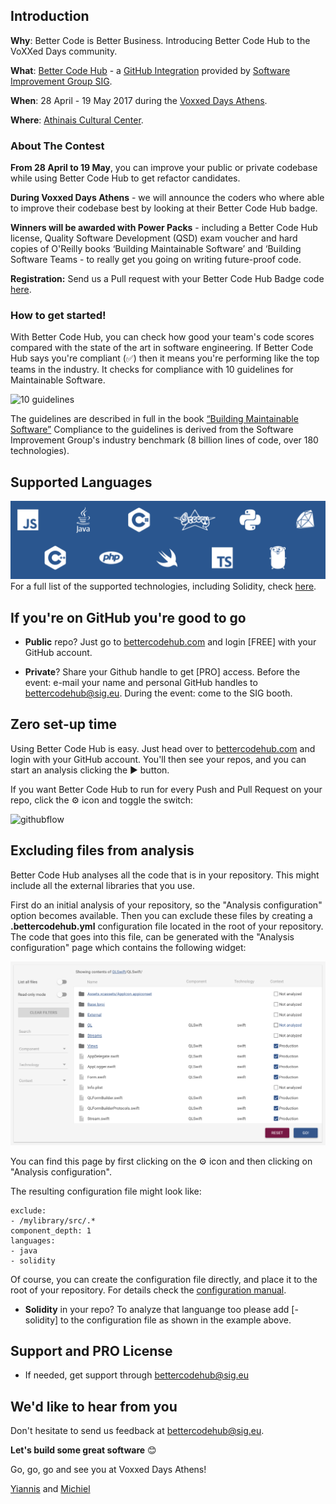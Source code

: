 ## Introduction

**Why**: Better Code is Better Business. Introducing Better Code Hub to the VoXXed Days community. 

**What**: [Better Code Hub](https://bettercodehub.com) - a [GitHub Integration](https://github.com/integrations/better-code-hub) provided by [Software Improvement Group SIG](https://www.sig.eu).

**When**: 28 April - 19 May 2017 during the [Voxxed Days Athens](https://voxxeddays.com/athens/).

**Where**: [Athinais Cultural Center](http://www.athinais.com.gr/en/).

### About The Contest  

**From 28 April to 19 May**, you can improve your public or private codebase while using Better Code Hub to get refactor candidates. 

**During Voxxed Days Athens** - we will announce the coders who where able to improve their codebase best by looking at their Better Code Hub badge. 

**Winners will be awarded with Power Packs** - including a Better Code Hub license, Quality Software Development (QSD) exam voucher and hard copies of O'Reilly books ‘Building Maintainable Software’ and ‘Building Software Teams - to really get you going on writing future-proof code. 

**Registration:** Send us a Pull request with your Better Code Hub Badge code [here](https://github.com/voxxeddaysathens/voxxeddaysathens.github.io/blob/master/voxxeddaysathensscoreboard.md).

### How to get started! 

With Better Code Hub, you can check how good your team's code scores compared with the state of the art in software engineering. If Better Code Hub says you're compliant (✅) then it means you're performing like the top teams in the industry. It checks for compliance with 10 guidelines for Maintainable Software. 

![10 guidelines](https://cdn-images-1.medium.com/max/1440/1*TS-ZTeI7sQS7dy_AlMqSXQ.png)

The guidelines are described in full in the book [“Building Maintainable Software”](http://shop.oreilly.com/product/0636920049159.do) Compliance to the guidelines is derived from the Software Improvement Group's industry benchmark (8 billion lines of code, over 180 technologies). 

## Supported Languages

![Languages](languages.png)
For a full list of the supported technologies, including Solidity, check [here](https://bettercodehub.com/docs/configuration-manual).

## If you're on GitHub you're good to go 

* **Public** repo? Just go to [bettercodehub.com](https://bettercodehub.com) and login [FREE] with your GitHub account.

* **Private**? Share your Github handle to get [PRO] access. Before the event: e-mail your name and personal GitHub handles to [bettercodehub@sig.eu](mailto:bettercodehub@sig.eu). During the event: come to the SIG booth.

## Zero set-up time

Using Better Code Hub is easy. Just head over to [bettercodehub.com](https://bettercodehub.com) and login with your GitHub account. You'll then see your repos, and you can start an analysis clicking the ▶️ button. 

If you want Better Code Hub to run for every Push and Pull Request on your repo, click the ⚙ icon and toggle the switch:

![githubflow](https://cdn-images-1.medium.com/max/720/1*N4wz389i80UbXKnjSp_QoA.png "Activate GitHub flow")

## Excluding files from analysis

Better Code Hub analyses all the code that is in your repository. This might include all the external libraries that you use. 

First do an initial analysis of your repository, so the "Analysis configuration" option becomes available. Then you can exclude these files by creating a **.bettercodehub.yml** configuration file located in the root of your repository. The code that goes into this file, can be generated with the "Analysis configuration" page which contains the following widget:

![BCH Config](yml.png)

You can find this page by first clicking on the ⚙ icon and then clicking on "Analysis configuration". 

The resulting configuration file might look like:

~~~~
exclude:
- /mylibrary/src/.*
component_depth: 1
languages:
- java
- solidity
~~~~

Of course, you can create the configuration file directly, and place it to the root of your repository. For details check the [configuration manual](https://bettercodehub.com/docs/configuration-manual).

* **Solidity** in your repo? To analyze that languange too please add [- solidity] to the configuration file as shown in the example above. 


## Support and PRO License 

* If needed, get support through bettercodehub@sig.eu

## We'd like to hear from you
Don't hesitate to send us feedback at [bettercodehub@sig.eu](mailto://bettercodehub@sig.eu]). 

**Let's build some great software** 😊

Go, go, go and see you at Voxxed Days Athens! 

[Yiannis](https://github.com/ykanell) and [Michiel](https://github.com/michielcuijpers)

